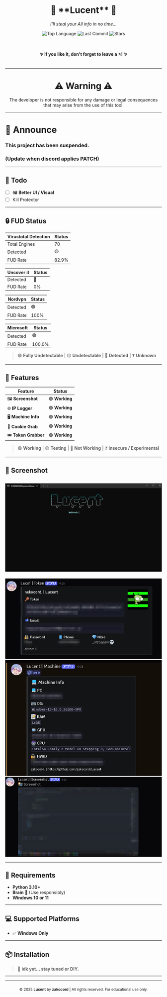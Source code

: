 <div align="center">
  
  <h1>💜 **Lucent** 💜</h1>
  <p><i>I'll steal your All info in no time...</i></p>
  
  <img src="https://img.shields.io/github/languages/top/zakocord/Lucent?color=c7f5ff" alt="Top Language">
  <img src="https://img.shields.io/github/last-commit/zakocord/Lucent?color=c7f5ff" alt="Last Commit">
  <img src="https://img.shields.io/github/stars/zakocord/Lucent?color=c7f5ff" alt="Stars">
  
  <br><br>
  <strong>✨ If you like it, don't forget to leave a ⭐! ✨</strong>
  <br><br>
</div>

--- 

<div align="center">
  
  <h1>⚠️ Warning ⚠️</h1>
  <p>The developer is not responsible for any damage or legal consequences that may arise from the use of this tool.<p>

</div>

---
# 📣 Announce
### This project has been suspended.
### (Update when discord applies PATCH)

---

## 📌 Todo
- [ ] 🖼 **Better UI / Visual**
- [ ] Kill Protector
---

## 🔒 **FUD Status**

| **Virustotal Detection** | **Status** |
|--------------------------|------------|
| Total Engines             | 70         |
| Detected                 | 🟡         |
| FUD Rate                 | 82.9%      |

| **Uncover it** | **Status** |
|----------------|------------|
| Detected       | 🔴         |
| FUD Rate       | 0%         |

| **Nordvpn**    | **Status** |
|----------------|------------|
| Detected       | 🟢         |
| FUD Rate       | 100%       |

| **Microsoft**  | **Status** |
|----------------|------------|
| Detected       | 🟢         |
| FUD Rate       | 100.0%     |

> 🟢 **Fully Undetectable** | 🟡 **Undetectable** | 🔴 **Detected** | ❓ **Unknown**

---

## 🚀 **Features**

| **Feature**        | **Status**    |
|--------------------|---------------|
| 🖼 **Screenshot**   | 🟢 **Working** |
| 🌐 **IP Logger**    | 🟢 **Working** |
| 🖥 **Machine Info** | 🟢 **Working** |
| 🍪 **Cookie Grab**  | 🟢 **Working** |
| 🎟 **Token Grabber**| 🟢 **Working** |

> 🟢 **Working** | 🟡 **Testing** | 🔴 **Not Working** | ❓ **Insecure / Experimental**

---
## 🚀 **Screenshot**
![Builder](https://raw.githubusercontent.com/zakocord/Lucent/refs/heads/main/img/preview_1.jpg)
---
![Token](https://raw.githubusercontent.com/zakocord/Lucent/refs/heads/main/img/preview_token.png)
![Machine](https://raw.githubusercontent.com/zakocord/Lucent/refs/heads/main/img/preview_machine.png)
![ss](https://raw.githubusercontent.com/zakocord/Lucent/refs/heads/main/img/preview_ss.png)

---

## 🧠 **Requirements**

- **Python 3.10+**
- **Brain** 🧠 (Use responsibly)
- **Windows 10 or 11**

---

## 💻 **Supported Platforms**

- ✅ **Windows Only**

---

## 📦 **Installation**

> 🤷 **idk yet... stay tuned or DIY.**

---
---
<div align="center">
  
  <sub>© 2025 **Lucent** by **zakocord** | All rights reserved. For educational use only.</sub>

</div>

